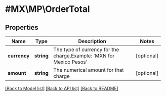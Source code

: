 # #MX\MP\OrderTotal

## Properties

Name | Type | Description | Notes
------------ | ------------- | ------------- | -------------
**currency** | **string** | The type of currency for the charge.Example: 'MXN for Mexico Pesos' | [optional]
**amount** | **string** | The numerical amount for that charge | [optional]


[[Back to Model list]](../) [[Back to API list]](../../Api/MX/MP) [[Back to README]](../../README.md)
